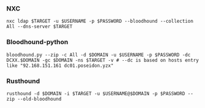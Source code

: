 ### NXC

```shell
nxc ldap $TARGET -u $USERNAME -p $PASSWORD --bloodhound --collection All --dns-server $TARGET
```

### Bloodhound-python

```shell
bloodhound.py --zip -c All -d $DOMAIN -u $USERNAME -p $PASSWORD -dc DCXX.$DOMAIN -gc $DOMAIN -ns $TARGET -v # --dc is based on hosts entry like "92.168.151.161 dc01.poseidon.yzx"
```

### Rusthound

```shell
rusthound -d $DOMAIN -i $TARGET -u $USERNAME@$DOMAIN -p $PASSWORD --zip --old-bloodhound
```
